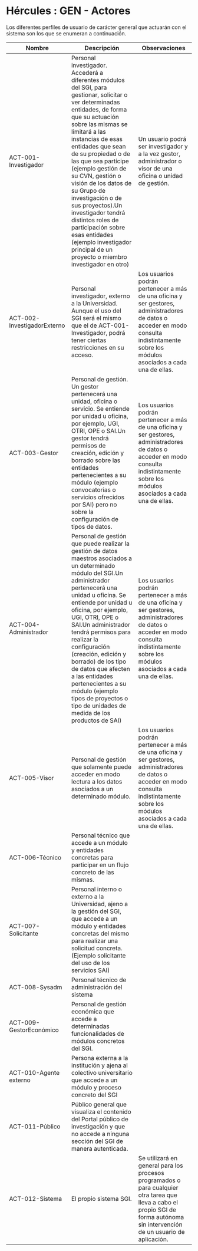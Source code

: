# Hércules : GEN \- Actores



Los diferentes perfiles de usuario de carácter general que actuarán con el sistema son los que se enumeran a continuación.



| Nombre | Descripción | Observaciones |
| --- | --- | --- |
| ACT\-001\-Investigador | Personal investigador. Accederá a diferentes módulos del SGI, para gestionar, solicitar o ver determinadas entidades, de forma que su actuación sobre las mismas se limitará a las instancias de esas entidades que sean de su propiedad o de las que sea partícipe (ejemplo gestión de su CVN, gestión o visión de los datos de su Grupo de investigación o de sus proyectos).Un investigador tendrá distintos roles de participación sobre esas entidades (ejemplo investigador principal de un proyecto o miembro investigador en otro) | Un usuario podrá ser investigador y a la vez gestor, administrador o visor de una oficina o unidad de gestión. |
| ACT\-002\-InvestigadorExterno | Personal investigador, externo a la Universidad. Aunque el uso del SGI será el mismo que el de ACT\-001\-Investigador, podrá tener ciertas restricciones en su acceso. | Los usuarios podrán pertenecer a más de una oficina y ser gestores, administradores de datos o acceder en modo consulta indistintamente sobre los módulos asociados a cada una de ellas. |
| ACT\-003\-Gestor | Personal de gestión. Un gestor pertenecerá una unidad, oficina o servicio. Se entiende por unidad u oficina, por ejemplo, UGI, OTRI, OPE o SAI.Un gestor tendrá permisos de creación, edición y borrado sobre las entidades pertenecientes a su módulo (ejemplo convocatorias o servicios ofrecidos por SAI) pero no sobre la configuración de tipos de datos. | Los usuarios podrán pertenecer a más de una oficina y ser gestores, administradores de datos o acceder en modo consulta indistintamente sobre los módulos asociados a cada una de ellas. |
| ACT\-004\-Administrador | Personal de gestión que puede realizar la gestión de datos maestros asociados a un determinado módulo del SGI.Un administrador pertenecerá una unidad u oficina. Se entiende por unidad u oficina, por ejemplo, UGI, OTRI, OPE o SAI.Un administrador tendrá permisos para realizar la configuración (creación, edición y borrado) de los tipo de datos que afecten a las entidades pertenecientes a su módulo (ejemplo tipos de proyectos o tipo de unidades de medida de los productos de SAI) | Los usuarios podrán pertenecer a más de una oficina y ser gestores, administradores de datos o acceder en modo consulta indistintamente sobre los módulos asociados a cada una de ellas. |
| ACT\-005\-Visor | Personal de gestión que solamente puede acceder en modo lectura a los datos asociados a un determinado módulo. | Los usuarios podrán pertenecer a más de una oficina y ser gestores, administradores de datos o acceder en modo consulta indistintamente sobre los módulos asociados a cada una de ellas. |
| ACT\-006\-Técnico | Personal técnico que accede a un módulo y entidades concretas para participar en un flujo concreto de las mismas. |  |
| ACT\-007\-Solicitante | Personal interno o externo a la Universidad, ajeno a la gestión del SGI, que accede a un módulo y entidades concretas del mismo para realizar una solicitud concreta. (Ejemplo solicitante del uso de los servicios SAI) |  |
| ACT\-008\-Sysadm | Personal técnico de administración del sistema |  |
| ACT\-009\-GestorEconómico | Personal de gestión económica que accede a determinadas funcionalidades de módulos concretos del SGI. |  |
| ACT\-010\-Agente externo | Persona externa a la institución y ajena al colectivo universitario que accede a un módulo y proceso concreto del SGI |  |
| ACT\-011\-Público | Público general que visualiza el contenido del Portal público de investigación y que no accede a ninguna sección del SGI de manera autenticada. |  |
| ACT\-012\-Sistema | El propio sistema SGI. | Se utilizará en general para los procesos programados o para cualquier otra tarea que lleva a cabo el propio SGI de forma autónoma sin intervención de un usuario de aplicación. |




